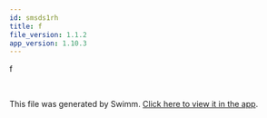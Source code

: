 ```yaml
---
id: smsds1rh
title: f
file_version: 1.1.2
app_version: 1.10.3
---
```


f

<br/>

This file was generated by Swimm. [Click here to view it in the app](https://swimm-web-app.web.app/repos/Z2l0aHViJTNBJTNBTm9hUmVwbyUzQSUzQU5vYW96ZXI=/docs/smsds1rh).
